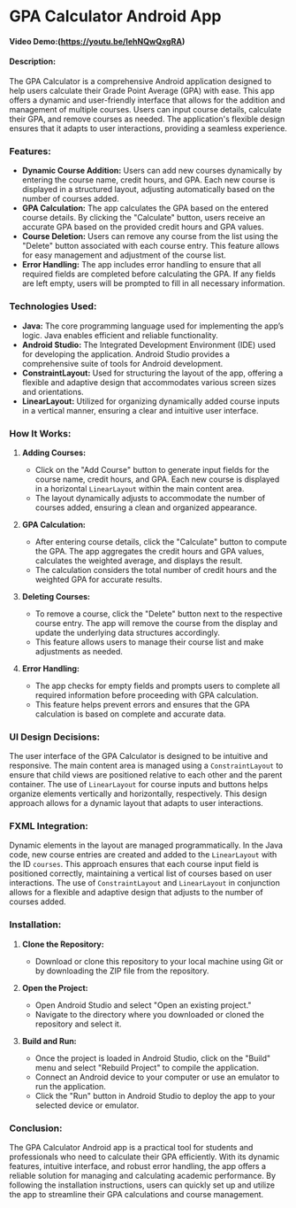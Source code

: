 # GPA Calculator Android App

#### Video Demo:(https://youtu.be/IehNQwQxgRA)

#### Description:
The GPA Calculator is a comprehensive Android application designed to help users calculate their Grade Point Average (GPA) with ease. This app offers a dynamic and user-friendly interface that allows for the addition and management of multiple courses. Users can input course details, calculate their GPA, and remove courses as needed. The application's flexible design ensures that it adapts to user interactions, providing a seamless experience.

### Features:
- **Dynamic Course Addition:** Users can add new courses dynamically by entering the course name, credit hours, and GPA. Each new course is displayed in a structured layout, adjusting automatically based on the number of courses added.
- **GPA Calculation:** The app calculates the GPA based on the entered course details. By clicking the "Calculate" button, users receive an accurate GPA based on the provided credit hours and GPA values.
- **Course Deletion:** Users can remove any course from the list using the "Delete" button associated with each course entry. This feature allows for easy management and adjustment of the course list.
- **Error Handling:** The app includes error handling to ensure that all required fields are completed before calculating the GPA. If any fields are left empty, users will be prompted to fill in all necessary information.

### Technologies Used:
- **Java:** The core programming language used for implementing the app’s logic. Java enables efficient and reliable functionality.
- **Android Studio:** The Integrated Development Environment (IDE) used for developing the application. Android Studio provides a comprehensive suite of tools for Android development.
- **ConstraintLayout:** Used for structuring the layout of the app, offering a flexible and adaptive design that accommodates various screen sizes and orientations.
- **LinearLayout:** Utilized for organizing dynamically added course inputs in a vertical manner, ensuring a clear and intuitive user interface.

### How It Works:
1. **Adding Courses:**
   - Click on the "Add Course" button to generate input fields for the course name, credit hours, and GPA. Each new course is displayed in a horizontal `LinearLayout` within the main content area.
   - The layout dynamically adjusts to accommodate the number of courses added, ensuring a clean and organized appearance.

2. **GPA Calculation:**
   - After entering course details, click the "Calculate" button to compute the GPA. The app aggregates the credit hours and GPA values, calculates the weighted average, and displays the result.
   - The calculation considers the total number of credit hours and the weighted GPA for accurate results.

3. **Deleting Courses:**
   - To remove a course, click the "Delete" button next to the respective course entry. The app will remove the course from the display and update the underlying data structures accordingly.
   - This feature allows users to manage their course list and make adjustments as needed.

4. **Error Handling:**
   - The app checks for empty fields and prompts users to complete all required information before proceeding with GPA calculation.
   - This feature helps prevent errors and ensures that the GPA calculation is based on complete and accurate data.

### UI Design Decisions:
The user interface of the GPA Calculator is designed to be intuitive and responsive. The main content area is managed using a `ConstraintLayout` to ensure that child views are positioned relative to each other and the parent container. The use of `LinearLayout` for course inputs and buttons helps organize elements vertically and horizontally, respectively. This design approach allows for a dynamic layout that adapts to user interactions.

### FXML Integration:
Dynamic elements in the layout are managed programmatically. In the Java code, new course entries are created and added to the `LinearLayout` with the ID `courses`. This approach ensures that each course input field is positioned correctly, maintaining a vertical list of courses based on user interactions. The use of `ConstraintLayout` and `LinearLayout` in conjunction allows for a flexible and adaptive design that adjusts to the number of courses added.

### Installation:
1. **Clone the Repository:**
   - Download or clone this repository to your local machine using Git or by downloading the ZIP file from the repository.

2. **Open the Project:**
   - Open Android Studio and select "Open an existing project."
   - Navigate to the directory where you downloaded or cloned the repository and select it.

3. **Build and Run:**
   - Once the project is loaded in Android Studio, click on the "Build" menu and select "Rebuild Project" to compile the application.
   - Connect an Android device to your computer or use an emulator to run the application.
   - Click the "Run" button in Android Studio to deploy the app to your selected device or emulator.

### Conclusion:
The GPA Calculator Android app is a practical tool for students and professionals who need to calculate their GPA efficiently. With its dynamic features, intuitive interface, and robust error handling, the app offers a reliable solution for managing and calculating academic performance. By following the installation instructions, users can quickly set up and utilize the app to streamline their GPA calculations and course management.

